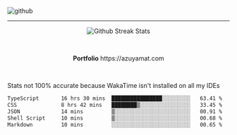 ![github](https://media.discordapp.net/attachments/881363147364118528/1142610121697021952/background.png?width=1000&height=300)<br>
___
<p align="center">
  <img alt="Github Streak Stats" src="https://streak-stats.demolab.com?user=Azuyamat&theme=transparent&hide_border=true"/>
</p><br>
<p align="center">
      <strong>Portfolio</strong> https://azuyamat.com
</p><br>

Stats not 100% accurate because WakaTime isn't installed on all my IDEs
<!--START_SECTION:waka-->

```txt
TypeScript       16 hrs 30 mins  ████████████████░░░░░░░░░   63.41 %
CSS              8 hrs 42 mins   ████████▒░░░░░░░░░░░░░░░░   33.45 %
JSON             14 mins         ▒░░░░░░░░░░░░░░░░░░░░░░░░   00.91 %
Shell Script     10 mins         ▒░░░░░░░░░░░░░░░░░░░░░░░░   00.68 %
Markdown         10 mins         ░░░░░░░░░░░░░░░░░░░░░░░░░   00.65 %
```

<!--END_SECTION:waka-->
